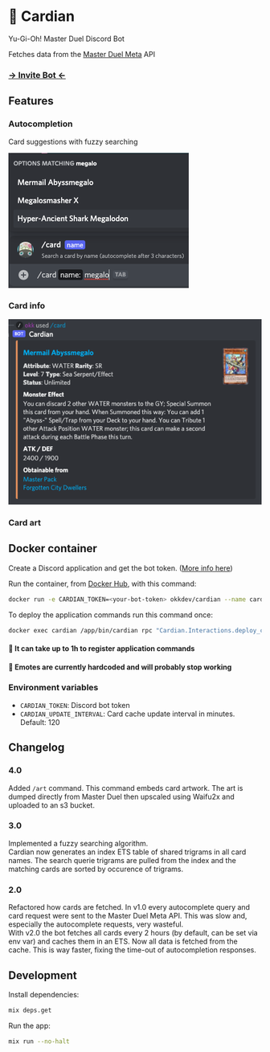 # 🎴 Cardian

Yu-Gi-Oh! Master Duel Discord Bot

Fetches data from the [Master Duel Meta](https://masterduelmeta.com/) API

### [-> Invite Bot <-](https://discord.com/api/oauth2/authorize?client_id=944183782745997362&permissions=274878221376&scope=applications.commands%20bot)

## Features

### Autocompletion

Card suggestions with fuzzy searching

![autocompletion](screenshots/autocomplete.png)

### Card info

![card info](screenshots/embed.png)

### Card art

## Docker container

Create a Discord application and get the bot token. ([More info here](https://discord.com/developers/docs/intro))

Run the container, from [Docker Hub](https://hub.docker.com/repository/docker/okkdev/cardian), with this command:

```sh
docker run -e CARDIAN_TOKEN=<your-bot-token> okkdev/cardian --name cardian
```

To deploy the application commands run this command once:

```sh
docker exec cardian /app/bin/cardian rpc "Cardian.Interactions.deploy_commands()"
```

#### 🚨 It can take up to 1h to register application commands

#### 🚨 Emotes are currently hardcoded and will probably stop working

### Environment variables

- `CARDIAN_TOKEN`: Discord bot token
- `CARDIAN_UPDATE_INTERVAL`: Card cache update interval in minutes. Default: 120

## Changelog

### 4.0

Added `/art` command. This command embeds card artwork. The art is dumped directly from Master Duel then upscaled using Waifu2x and uploaded to an s3 bucket.

### 3.0

Implemented a fuzzy searching algorithm.\
Cardian now generates an index ETS table of shared trigrams in all card names. The search querie trigrams are pulled from the index and the matching cards are sorted by occurence of trigrams.

### 2.0

Refactored how cards are fetched. In v1.0 every autocomplete query and card request were sent to the Master Duel Meta API. This was slow and, especially the autocomplete requests, very wasteful.\
With v2.0 the bot fetches all cards every 2 hours (by default, can be set via env var) and caches them in an ETS. Now all data is fetched from the cache. This is way faster, fixing the time-out of autocompletion responses.

## Development

Install dependencies:

```sh
mix deps.get
```

Run the app:

```sh
mix run --no-halt
```
